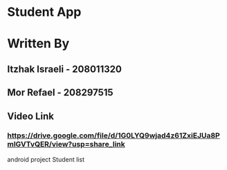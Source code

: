 # Student App

# Written By
## Itzhak Israeli - 208011320
## Mor Refael - 208297515

## Video Link
### https://drive.google.com/file/d/1G0LYQ9wjad4z61ZxiEJUa8PmlGVTvQER/view?usp=share_link

android project Student list

